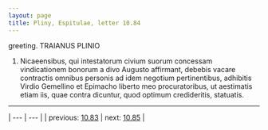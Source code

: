 ```yaml
---
layout: page
title: Pliny, Espitulae, letter 10.84
---
```


greeting. TRAIANUS PLINIO



1. Nicaeensibus, qui intestatorum civium suorum concessam vindicationem bonorum a divo Augusto affirmant, debebis vacare contractis omnibus personis ad idem negotium pertinentibus, adhibitis Virdio Gemellino et Epimacho liberto meo procuratoribus, ut aestimatis etiam iis, quae contra dicuntur, quod optimum credideritis, statuatis.



---

| --- | --- |
| previous: [10.83](../10.83/) | next: [10.85](../10.85/) |